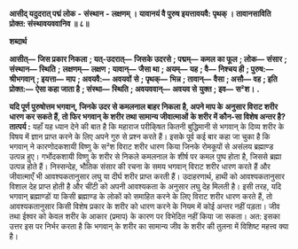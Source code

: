  **आसीद् यदुदरात् पद्मं लोक** **-** **संस्थान** **-** **लक्षणम् ।** **यावानयं वै पुरुष इयत्तावयवै: पृथक् ।** **तावानसाविति प्रोक्त: संस्थावयववानिव ॥ ८॥** 

**शब्दार्थ** 

**आसीत्—** **जिस प्रकार निकला** **; यत्-उदरात्—** **जिसके उदरसे** **; पद्मम्—** **कमल का फूल** **; लोक—** **संसार** **; संस्थान—** **स्थिति** **;** **लक्षणम्—** **लक्षण** **; यावान्—** **जैसा था** **; अयम्—** **यह** **; वै—** **निश्चय ही** **; पुरुष:—** **श्रीभगवान्** **; इयत्ता—** **माप** **; अवयवै:—** **अवयवों** **से** **; पृथक्—** **भिन्न** **; तावान्—** **वैसा** **; असौ—** **वह** **; इति प्रोक्त:—** **ऐसा कहा जाता है** **; संस्था—** **स्थिति** **; अवयववान्—** **अवयव से** **युक्त** **; इव—** **स²श।** **.** 

**यदि पूर्ण पुरुषोत्तम भगवान्, जिनके उदर से कमलनाल बाहर निकला है, अपने माप के** **अनुसार विराट शरीर धारण कर सकते हैं, तो फिर भगवान् के शरीर तथा सामान्य जीवात्माओं** **के शरीर में कौन-सा विशेष अन्तर है?** **तात्पर्य :** यहाँ यह ध्यान देने की बात है कि महाराज परीकि्षत कितनी बुद्धिमानी से भगवान् के दिव्य शरीर के विषय में ज्ञान प्राप्त करने के लिए अपने गुरु से प्रश्न करते हैं। इसके पूर्व कई बार कहा जा चुका है कि भगवान् ने कारणोदकशायी विष्णु के स²श विराट शरीर धारण किया जिनके रोमकूपों से असंलय ब्रह्माण्ड उत्पन्न हुए। गर्भोदकशायी विष्णु के शरीर से निकले कमलनाल के शीर्ष पर कमल पुष्प होता है, जिससे ब्रह्मा उत्पन्न होते हैं। निस्सन्देह, भौतिक संसार की रचना के समय भगवान् विराट शरीर धारण करते हैं और जीवात्माएँ भी आवश्यकतानुसार लघु या दीर्घ शरीर प्राप्त करती हैं। उदाहरणार्थ, हाथी को आवश्यकतानुसार विशाल देह प्राप्त होती है और चींटी को अपनी आवश्यकता के अनुसार लघु देह मिलती है। इसी तरह, यदि भगवान् ब्रह्माण्डों या किसी ब्रह्माण्ड के लोकों को समाहित करने के लिए विराट शरीर धारण करते हैं, तो आवश्यकतानुसार किसी विशेष प्रकार के शरीर को धारण करने के नियम में कोई अन्तर नहीं पड़ता। जीव तथा ईश्वर को केवल शरीर के आकार (प्रमाप) के कारण पर विभेदित नहीं किया जा सकता। अत: इसका उत्तर इस पर निर्भर करता है कि भगवान् के शरीर का सामान्य जीव के शरीर की तुलना में विशिष्ट महत्त्व क्या है। 